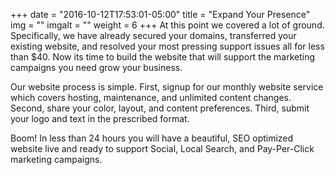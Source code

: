 +++
date = "2016-10-12T17:53:01-05:00"
title = "Expand Your Presence"
img = ""
imgalt = ""
weight = 6
+++
At this point we covered a lot of ground. Specifically, we have already secured your domains, transferred your existing website, and resolved your most pressing support issues all for less than $40. Now its time to build the website that will support the marketing campaigns you need grow your business.
<!--more-->

Our website process is simple. First, signup for our monthly website service which covers hosting, maintenance, and unlimited content changes. Second, share your color, layout, and content preferences. Third, submit your logo and text in the prescribed format.

Boom! In less than 24 hours you will have a beautiful, SEO optimized website live and ready to support Social, Local Search, and Pay-Per-Click marketing campaigns.
